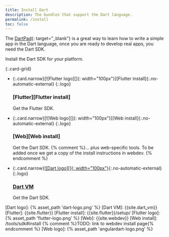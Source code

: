 ```yaml
---
title: Install Dart
description: The bundles that support the Dart language.
permalink: /install
toc: false
---
```


The [DartPad][]{: target="_blank"} is a great way to learn how to write a simple
app in the Dart language, once you are ready to develop real apps, you need the
Dart SDK.

Install the Dart SDK for your platform.

{:.card-grid}
- {:.card.narrow}[![Flutter logo][]{: width="100px"}][Flutter install]{:.no-automatic-external}
  {:.logo}

  ### [Flutter][Flutter install]

  Get the Flutter SDK.

- {:.card.narrow}[![Web logo][]{: width="100px"}][Web install]{:.no-automatic-external}
  {:.logo}

  ### [Web][Web install]

  Get the Dart SDK.
  {% comment %}... plus web-specific tools.
  To be added once we get a copy of the install instructions in webdev.
  {% endcomment %}

- {:.card.narrow}[![Dart logo][]{: width="100px"}][Dart install]{:.no-automatic-external}
  {:.logo}

  ### [Dart VM][Dart install]

  Get the Dart SDK.

[DartPad]: {{site.custom.dartpad.direct-link}}
[Dart install]: /tools/sdk#install
[Dart logo]: {% asset_path 'dart-logo.png' %}
[Dart VM]: {{site.dart_vm}}
[Flutter]: {{site.flutter}}
[Flutter install]: {{site.flutter}}/setup/
[Flutter logo]: {% asset_path 'flutter-logo.png' %}
[Web]: {{site.webdev}}
[Web install]: /tools/sdk#install {% comment %}TODO: link to webdev install page{% endcomment %}
[Web logo]: {% asset_path 'angulardart-logo.png' %}
